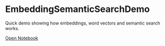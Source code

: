 # EmbeddingSemanticSearchDemo
Quick demo showing how embeddings, word vectors and semantic search works.

[Open Notebook](https://github.com/umermansoor/EmbeddingSemanticSearchDemo/blob/main/Embeddings101UM.ipynb)

